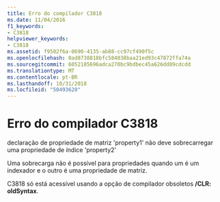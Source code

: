 ```yaml
---
title: Erro do compilador C3818
ms.date: 11/04/2016
f1_keywords:
- C3818
helpviewer_keywords:
- C3818
ms.assetid: f9502f6a-0690-4135-ab88-cc97cf490f5c
ms.openlocfilehash: 0ad8738818bfc584038baa21ed93c47872ffa74a
ms.sourcegitcommit: 6052185696adca270bc9bdbec45a626dd89cdcdd
ms.translationtype: MT
ms.contentlocale: pt-BR
ms.lasthandoff: 10/31/2018
ms.locfileid: "50493620"
---
```

# <a name="compiler-error-c3818"></a>Erro do compilador C3818

declaração de propriedade de matriz 'property1' não deve sobrecarregar uma propriedade de índice 'property2'

Uma sobrecarga não é possível para propriedades quando um é um indexador e o outro é uma propriedade de matriz.

C3818 só está acessível usando a opção de compilador obsoletos **/CLR: oldSyntax**.
